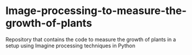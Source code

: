 # Image-processing-to-measure-the-growth-of-plants
Repository that contains the code to measure the growth of plants in a setup using Imagine processing techniques in Python
